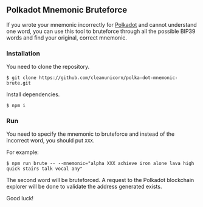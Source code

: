 ## Polkadot Mnemonic Bruteforce

If you wrote your mnemonic incorrectly for [Polkadot](https://polkadot.network/) and cannot understand one word, you can use this tool to bruteforce through all the possible BIP39 words and find your original, correct mnemonic.

### Installation

You need to clone the repository.

```console
$ git clone https://github.com/cleanunicorn/polka-dot-mnemonic-brute.git
```

Install dependencies.

```console
$ npm i
```

### Run

You need to specify the mnemonic to bruteforce and instead of the incorrect word, you should put `XXX`.

For example:

```console
$ npm run brute -- --mnemonic="alpha XXX achieve iron alone lava high quick stairs talk vocal any"
```

The second word will be bruteforced. A request to the Polkadot blockchain explorer will be done to validate the address generated exists.

Good luck!
